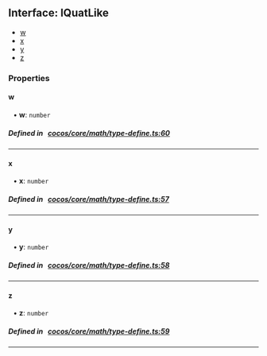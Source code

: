 ## Interface: IQuatLike

- [w](#w)
- [x](#x)
- [y](#y)
- [z](#z)

### Properties

#### w

<div style="margin-left: 10px;">


• **w**: ``number``

</div>

##### Defined in &nbsp;   [cocos/core/math/type-define.ts:60](https://github.com/cocos-creator/engine/blob/c7bf6b8a9/cocos/core/math/type-define.ts#L60)&nbsp;
___
#### x

<div style="margin-left: 10px;">


• **x**: ``number``

</div>

##### Defined in &nbsp;   [cocos/core/math/type-define.ts:57](https://github.com/cocos-creator/engine/blob/c7bf6b8a9/cocos/core/math/type-define.ts#L57)&nbsp;
___
#### y

<div style="margin-left: 10px;">


• **y**: ``number``

</div>

##### Defined in &nbsp;   [cocos/core/math/type-define.ts:58](https://github.com/cocos-creator/engine/blob/c7bf6b8a9/cocos/core/math/type-define.ts#L58)&nbsp;
___
#### z

<div style="margin-left: 10px;">


• **z**: ``number``

</div>

##### Defined in &nbsp;   [cocos/core/math/type-define.ts:59](https://github.com/cocos-creator/engine/blob/c7bf6b8a9/cocos/core/math/type-define.ts#L59)&nbsp;
___
